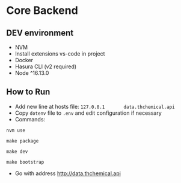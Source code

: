 # Core Backend

## DEV environment
- NVM 
- Install extensions vs-code in project
- Docker
- Hasura CLI (v2 required)
- Node ^16.13.0

## How to Run
- Add new line at hosts file: `127.0.0.1       data.thchemical.api`
- Copy `dotenv` file to `.env` and edit configuration if necessary
- Commands:

```
nvm use
```
```
make package
```
```
make dev
```
```
make bootstrap
```

- Go with address http://data.thchemical.api